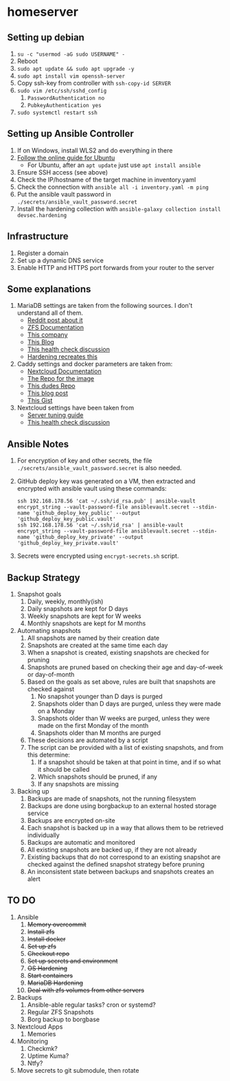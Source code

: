 # homeserver

## Setting up debian

1. `su -c "usermod -aG sudo USERNAME" -`
2. Reboot
3. `sudo apt update && sudo apt upgrade -y`
4. `sudo apt install vim openssh-server`
5. Copy ssh-key from controller with `ssh-copy-id SERVER`
6. `sudo vim /etc/ssh/sshd_config`
    1. `PasswordAuthentication no`
    2. `PubkeyAuthentication yes`
7. `sudo systemctl restart ssh`

## Setting up Ansible Controller

1. If on Windows, install WLS2 and do everything in there
2. [Follow the online guide for Ubuntu](https://docs.ansible.com/ansible/latest/installation_guide/installation_distros.html)
    - For Ubuntu, after an `apt update` just use `apt install ansible`
3. Ensure SSH access (see above)
4. Check the IP/hostname of the target machine in inventory.yaml
5. Check the connection with `ansible all -i inventory.yaml -m ping`
6. Put the ansible vault password in `./secrets/ansible_vault_password.secret`
7. Install the hardening collection with `ansible-galaxy collection install devsec.hardening`

## Infrastructure

1. Register a domain
2. Set up a dynamic DNS service
3. Enable HTTP and HTTPS port forwards from your router to the server

## Some explanations

1. MariaDB settings are taken from the following sources. I don't understand all of them.
    - [Reddit post about it](https://www.reddit.com/r/zfs/comments/u1xklc/mariadbmysql_database_settings_for_zfs/)
    - [ZFS Documentation](https://openzfs.github.io/openzfs-docs/Performance%20and%20Tuning/Workload%20Tuning.html#mysql)
    - [This company](https://www.percona.com/blog/mysql-zfs-performance-update/)
    - [This Blog](https://shatteredsilicon.net/mysql-mariadb-innodb-on-zfs/)
    - [This health check discussion](https://github.com/MariaDB/mariadb-docker/issues/94)
    - [Hardening recreates this](https://github.com/dev-sec/ansible-mysql-hardening/blob/master/tasks/mysql_secure_installation.yml)
2. Caddy settings and docker parameters are taken from:
    - [Nextcloud Documentation](https://github.com/nextcloud/documentation/blob/master/admin_manual/configuration_server/reverse_proxy_configuration.rst)
    - [The Repo for the image](https://github.com/lucaslorentz/caddy-docker-proxy)
    - [This dudes Repo](https://github.com/blazekjan/docker-selfhosted-apps)
    - [This blog post](https://dev.to/jhot/caddy-docker-proxy-like-traefik-but-better-565l)
    - [This Gist](https://gist.github.com/tmo1/72a9dc98b0b6b75f7e4ec336cdc399e1)
3. Nextcloud settings have been taken from
    - [Server tuning guide](https://docs.nextcloud.com/server/21/admin_manual/installation/server_tuning.html)
    - [This health check discussion](https://github.com/nextcloud/docker/issues/676)

## Ansible Notes

1. For encryption of key and other secrets, the file `./secrets/ansible_vault_password.secret` is also needed.
2. GitHub deploy key was generated on a VM, then extracted and encrypted with ansible vault using these commands:

    ```
    ssh 192.168.178.56 'cat ~/.ssh/id_rsa.pub' | ansible-vault encrypt_string --vault-password-file ansiblevault.secret --stdin-name 'github_deploy_key_public' --output 'github_deploy_key_public.vault'
    ssh 192.168.178.56 'cat ~/.ssh/id_rsa' | ansible-vault encrypt_string --vault-password-file ansiblevault.secret --stdin-name 'github_deploy_key_private' --output 'github_deploy_key_private.vault'
    ```
3. Secrets were encrypted using `encrypt-secrets.sh` script.

## Backup Strategy

1. Snapshot goals
    1. Daily, weekly, monthly(ish)
    2. Daily snapshots are kept for D days
    3. Weekly snapshots are kept for W weeks
    4. Monthly snapshots are kept for M months
2. Automating snapshots
    1. All snapshots are named by their creation date
    2. Snapshots are created at the same time each day
    3. When a snapshot is created, existing snapshots are checked for pruning
    4. Snapshots are pruned based on checking their age and day-of-week or day-of-month
    5. Based on the goals as set above, rules are built that snapshots are checked against
        1. No snapshot younger than D days is purged
        2. Snapshots older than D days are purged, unless they were made on a Monday
        3. Snapshots older than W weeks are purged, unless they were made on the first Monday of the month
        4. Snapshots older than M months are purged
    6. These decisions are automated by a script
    7. The script can be provided with a list of existing snapshots, and from this determine:
        1. If a snapshot should be taken at that point in time, and if so what it should be called
        2. Which snapshots should be pruned, if any
        3. If any snapshots are missing
3. Backing up
    1. Backups are made of snapshots, not the running filesystem
    2. Backups are done using borgbackup to an external hosted storage service
    3. Backups are encrypted on-site
    4. Each snapshot is backed up in a way that allows them to be retrieved individually
    5. Backups are automatic and monitored
    6. All existing snapshots are backed up, if they are not already
    7. Existing backups that do not correspond to an existing snapshot are checked against the defined snapshot strategy
       before pruning
    8. An inconsistent state between backups and snapshots creates an alert

## TO DO

1. Ansible
    1. ~~Memory overcommit~~
    2. ~~Install zfs~~
    3. ~~Install docker~~
    4. ~~Set up zfs~~
    5. ~~Checkout repo~~
    6. ~~Set up secrets and environment~~
    7. ~~OS Hardening~~
    8. ~~Start containers~~
    9. ~~MariaDB Hardening~~
    10. ~~Deal with zfs volumes from other servers~~
2. Backups
    1. Ansible-able regular tasks? cron or systemd?
    2. Regular ZFS Snapshots
    3. Borg backup to borgbase
3. Nextcloud Apps
    1. Memories
4. Monitoring
    1. Checkmk?
    2. Uptime Kuma?
    3. Ntfy?
5. Move secrets to git submodule, then rotate
